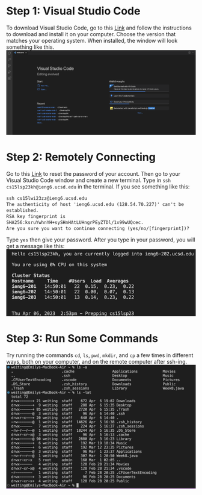# **Step 1: Visual Studio Code**
To download Visual Studio Code, go to this [Link](https://code.visualstudio.com/) and follow the instructions to download and install it on your computer. Choose the version that matches your operating system. When installed, the window will look something like this. 
![Image](VScode.png)

# **Step 2: Remotely Connecting**
Go to this [Link](https://sdacs.ucsd.edu/~icc/index.php) to reset the password of your account. 
Then go to your Visual Studio Code window and create a new terminal.
Type in `ssh cs15lsp23kh@ieng6.ucsd.edu` in the terminal. 
If you see something like this:
```
ssh cs15lwi23zz@ieng6.ucsd.edu
The authenticity of host 'ieng6.ucsd.edu (128.54.70.227)' can't be established.
RSA key fingerprint is SHA256:ksruYwhnYH+sySHnHAtLUHngrPEyZTDl/1x99wUQcec.
Are you sure you want to continue connecting (yes/no/[fingerprint])? 
```
Type `yes` then give your password.
After you type in your password, you will get a message like this: 
![Image](Connecting.png)

# **Step 3: Run Some Commands**
Try running the commands `cd`, `ls`, `pwd`, `mkdir`, and `cp` a few times in different ways, both on your computer, and on the remote computer after ssh-ing. 
![Image](Try.png)
